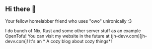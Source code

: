 ## Hi there 👋
Your fellow homelabber friend who uses "owo" unironically :3

I do bunch of Nix, Rust and some other server stuff as an example OpenTofu!
You can visit my website in the future at (jh-devv.com)[jh-devv.com]!
It's an * A cozy blog about cozy things*!
